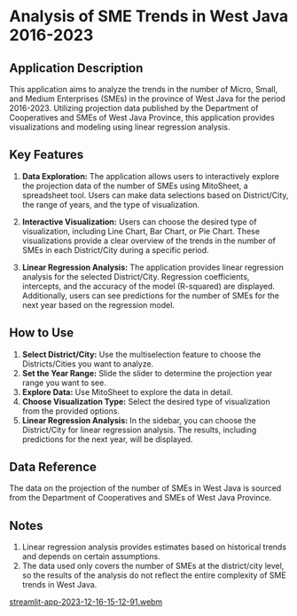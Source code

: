 # Analysis of SME Trends in West Java 2016-2023

## Application Description
This application aims to analyze the trends in the number of Micro, Small, and Medium Enterprises (SMEs) in the province of West Java for the period 2016-2023. Utilizing projection data published by the Department of Cooperatives and SMEs of West Java Province, this application provides visualizations and modeling using linear regression analysis.

## Key Features
1. **Data Exploration:** The application allows users to interactively explore the projection data of the number of SMEs using MitoSheet, a spreadsheet tool. Users can make data selections based on District/City, the range of years, and the type of visualization.

2. **Interactive Visualization:** Users can choose the desired type of visualization, including Line Chart, Bar Chart, or Pie Chart. These visualizations provide a clear overview of the trends in the number of SMEs in each District/City during a specific period.

3. **Linear Regression Analysis:** The application provides linear regression analysis for the selected District/City. Regression coefficients, intercepts, and the accuracy of the model (R-squared) are displayed. Additionally, users can see predictions for the number of SMEs for the next year based on the regression model.

## How to Use
1. **Select District/City:** Use the multiselection feature to choose the Districts/Cities you want to analyze.
2. **Set the Year Range:** Slide the slider to determine the projection year range you want to see.
3. **Explore Data:** Use MitoSheet to explore the data in detail.
4. **Choose Visualization Type:** Select the desired type of visualization from the provided options.
5. **Linear Regression Analysis:** In the sidebar, you can choose the District/City for linear regression analysis. The results, including predictions for the next year, will be displayed.

## Data Reference
The data on the projection of the number of SMEs in West Java is sourced from the Department of Cooperatives and SMEs of West Java Province.

## Notes
1. Linear regression analysis provides estimates based on historical trends and depends on certain assumptions.
2. The data used only covers the number of SMEs at the district/city level, so the results of the analysis do not reflect the entire complexity of SME trends in West Java.




[streamlit-app-2023-12-16-15-12-91.webm](https://github.com/alfianbayu11/tren-umkm-analisis/assets/49436348/55b78b56-dc0e-4a00-b849-c3dd1c61778a)
